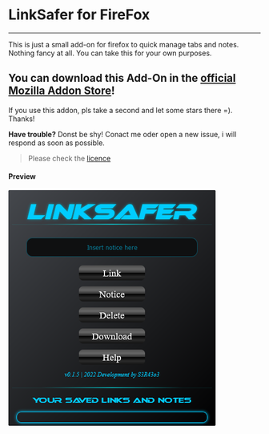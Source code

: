# LinkSafer for FireFox #

---
This is just a small add-on for firefox to quick manage tabs and notes. Nothing fancy at all.
You can take this for your own purposes.

## You can download this Add-On in the [official Mozilla Addon Store](https://addons.mozilla.org/de/firefox/addon/linksafer/)! ##

If you use this addon, pls take a second and let some stars there =). Thanks!

**Have trouble?** Donst be shy! Conact me oder open a new issue, i will respond as soon as possible.

>Please check the [licence](https://github.com/sera619/LinkSafer-FireFox/blob/master/LICENCE)

#### Preview ####

![Screenshot](https://github.com/sera619/LinkSafer-FireFox/blob/master/assets/Screen1.png?raw=true)

